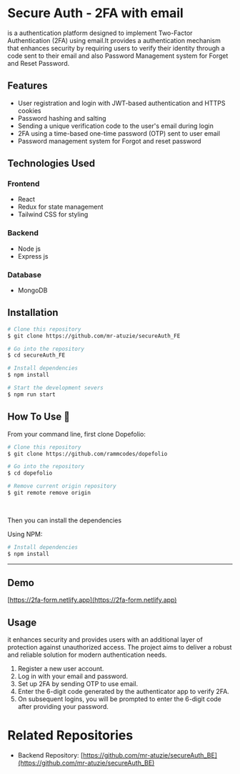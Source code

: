 # Secure Auth - 2FA with email
is a authentication platform designed to implement Two-Factor Authentication (2FA) using email.It provides a authentication mechanism that enhances security by requiring users to verify their identity through a code sent to their email and also Password Management system for Forget and Reset Password.

## Features
- User registration and login with JWT-based authentication and HTTPS cookies
- Password hashing and salting
- Sending a unique verification code to the user's email during login
- 2FA using a time-based one-time password (OTP) sent to user email
- Password management system for Forgot and reset password

## Technologies Used
### Frontend 
- React
- Redux for state management
- Tailwind CSS for styling

### Backend
- Node js
- Express js

### Database
- MongoDB
  
## Installation
```bash
# Clone this repository
$ git clone https://github.com/mr-atuzie/secureAuth_FE

# Go into the repository
$ cd secureAuth_FE

# Install dependencies
$ npm install

# Start the development severs
$ npm run start
```


## How To Use 🔧

From your command line, first clone Dopefolio:

```bash
# Clone this repository
$ git clone https://github.com/rammcodes/dopefolio

# Go into the repository
$ cd dopefolio

# Remove current origin repository
$ git remote remove origin
```

<br/>

Then you can install the dependencies

Using NPM:

```bash
# Install dependencies
$ npm install
```
---

## Demo
[https://2fa-form.netlify.app](https://2fa-form.netlify.app)

## Usage
it enhances security and provides users with an additional layer of protection against unauthorized access. The project aims to deliver a robust and reliable solution for modern authentication needs.

1. Register a new user account.
2. Log in with your email and password.
3. Set up 2FA by sending OTP to use email.
4. Enter the 6-digit code generated by the authenticator app to verify 2FA.
5. On subsequent logins, you will be prompted to enter the 6-digit code after providing your password.



  # Related Repositories
- Backend Repository: [https://github.com/mr-atuzie/secureAuth_BE](https://github.com/mr-atuzie/secureAuth_BE)
